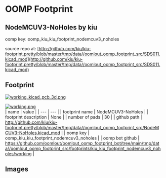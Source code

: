 # OOMP Footprint  
## NodeMCUV3-NoHoles  by kiu  
  
oomp key: oomp_kiu_kiu_footprint_nodemcuv3_noholes  
  
source repo at: [http://github.com/kiu/kiu-footprint.pretty/blob/master/tmp/data//oomlout_oomp_footprint_src/SDS011.kicad_mod](http://github.com/kiu/kiu-footprint.pretty/blob/master/tmp/data//oomlout_oomp_footprint_src/SDS011.kicad_mod)  
## Footprint  
  
[![working_kicad_pcb_3d.png](working_kicad_pcb_3d_600.png)](working_kicad_pcb_3d.png)  
  
[![working.png](working_600.png)](working.png)  
| name | value | 
| --- | --- | 
| footprint name | NodeMCUV3-NoHoles | 
| footprint description | None | 
| number of pads | 30 | 
| github path | http://github.com/kiu/kiu-footprint.pretty/blob/master/tmp/data//oomlout_oomp_footprint_src/NodeMCUV3-NoHoles.kicad_mod | 
| oomp key | oomp_kiu_kiu_footprint_nodemcuv3_noholes | 
| oomp bot github | https://github.com/oomlout/oomlout_oomp_footprint_bot/tree/main/tmp/data//oomlout_oomp_footprint_src/footprints/kiu_kiu_footprint_nodemcuv3_noholes/working | 
## Images  
